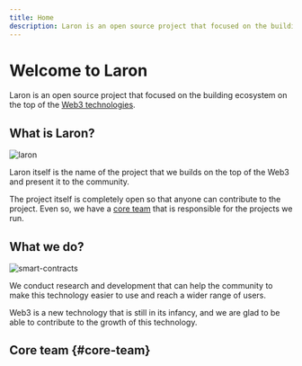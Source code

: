 ```yaml
---
title: Home
description: Laron is an open source project that focused on the building ecosystem on the top of the Web3 technologies.
---
```

# Welcome to Laron

Laron is an open source project that focused on the building ecosystem on the top of the [Web3 technologies](https://ethereum.org/en/web3/).

## What is Laron?

![laron](/laron.svg)

Laron itself is the name of the project that we builds on the top of the Web3 and present it to the community.

The project itself is completely open so that anyone can contribute to the project. Even so, we have a [core team](#core-team) that is responsible for the projects we run.

## What we do?

![smart-contracts](/smart-contracts.png)

We conduct research and development that can help the community to make this technology easier to use and reach a wider range of users.

Web3 is a new technology that is still in its infancy, and we are glad to be able to contribute to the growth of this technology.

## Core team {#core-team}
